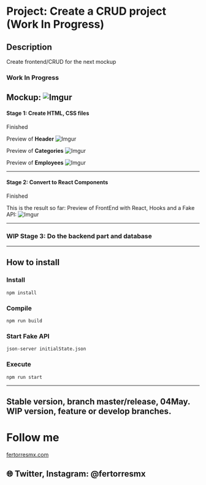 
# Project: Create a CRUD project (Work In Progress)

## Description

Create frontend/CRUD for the next mockup

### Work In Progress

Mockup:
![Imgur](https://i.imgur.com/ezVmirk.png)
-------
#### Stage 1: Create HTML, CSS files
Finished

Preview of **Header**
![Imgur](https://i.imgur.com/D28wlAF.png)

Preview of **Categories**
![Imgur](https://i.imgur.com/rOMJZNM.png)

Preview of **Employees**
![Imgur](https://i.imgur.com/333sui8.png)

---
#### Stage 2: Convert to React Components
Finished

This is the result so far: Preview of FrontEnd with React, Hooks and a Fake API:
![Imgur](https://i.imgur.com/vx23bAO.png)

---
### WIP Stage 3: Do the backend part and database

----

## How to install ##

### Install
```
npm install
```

### Compile
```
npm run build
```

### Start Fake API
```
json-server initialState.json
```

### Execute
```
npm run start
```

---

Stable version, branch master/release, 04May.
WIP version, feature or develop branches.
---
# Follow me 
[fertorresmx.com](http://fertorresmx.com/)

## :globe_with_meridians: Twitter, Instagram: @fertorresmx

